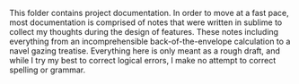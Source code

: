 This folder contains project documentation. In order to move at a fast pace, most documentation is comprised of notes that were written in sublime to collect my thoughts during the design of features. These notes including everything from an incomprehensible back-of-the-envelope calculation to a navel gazing treatise. Everything here is only meant as a rough draft, and while I try my best to correct logical errors, I make no attempt to correct spelling or grammar.
